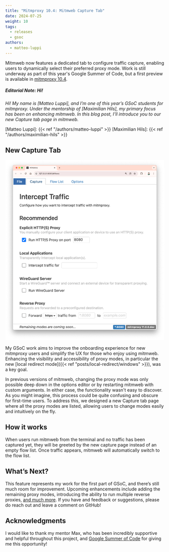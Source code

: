 ```yaml
---
title: "Mitmproxy 10.4: Mitmweb Capture Tab"
date: 2024-07-25
weight: 10
tags:
  - releases
  - gsoc
authors:
  - matteo-luppi
---
```


Mitmweb now features a dedicated tab to configure traffic capture, enabling users to dynamically select their preferred proxy mode. 
Work is still underway as part of this year's Google Summer of Code, but a first preview is available in [mitmproxy&nbsp;10.4](https://github.com/mitmproxy/mitmproxy/releases/tag/v10.4.0).

<!--more-->

##### *Editorial Note: Hi!*

*Hi! My name is [Matteo Luppi], and I’m one of this year’s GSoC students for mitmproxy. Under the mentorship of [Maximilian Hils], my primary focus has been on enhancing mitmweb. In this blog post, I’ll introduce you to our new Capture tab page in mitmweb.*

[Matteo Luppi]: {{< ref "/authors/matteo-luppi" >}}
[Maximilian Hils]:  {{< ref "/authors/maximilian-hils" >}}

## New Capture Tab

![the new capture tab](capture-tab.png)

My GSoC work aims to improve the onboarding experience for new mitmproxy users and simplify the UX for those who enjoy using mitmweb. Enhancing the visibility and accessibility of proxy modes, in particular the new [local redirect mode]({{< ref "posts/local-redirect/windows" >}}), was a key goal.

In previous versions of mitmweb, changing the proxy mode was only possible deep down in the options editor or by restarting mitmweb with custom arguments. In either case, the functionality wasn't easy to discover. As you might imagine, this process could be quite confusing and obscure for first-time users. To address this, we designed a new Capture tab page where all the proxy modes are listed, allowing users to change modes easily and intuitively on the fly.

## How it works

When users run mitmweb from the terminal and no traffic has been captured yet, they will be greeted by the new capture page instead of an empty flow list. Once traffic appears, mitmweb will automatically switch to the flow list.


## What’s Next?

This feature represents my work for the first part of GSoC, and there’s still much room for improvement. Upcoming enhancements include adding the remaining proxy modes, introducing the ability to run multiple reverse proxies, [and much more](https://github.com/mitmproxy/mitmproxy/issues/7063). If you have and feedback or suggestions, please do reach out and leave a comment on GitHub!

## Acknowledgments

I would like to thank my mentor Max, who has been incredibly supportive and helpful throughout this project, and [Google Summer of Code] for giving me this opportunity!

[Google Summer of Code]: https://summerofcode.withgoogle.com/